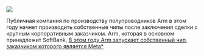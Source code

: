 <!--2025-02-14 13:34:04-->
<div class="yb">
  <div class="rss smaller1 habr"><img src="https://habrastorage.org/getpro/habr/upload_files/86c/d4b/7f3/86cd4b7f37d9fdcd0108dd9578d72434.png" /><p>Публичная компания по производству полупроводников Arm в этом году начнет производить собственные чипы после заключения сделки с крупным корпоративным заказчиком.  Arm, которая в основном принадлежит SoftBank,&nbsp;<a... <br><a class="light" href="https://habr.com/ru/companies/bothub/news/882668/?utm_source=habrahabr&utm_medium=rss&utm_campaign=882668">В этом году Arm запускает собственный чип, заказчиком которого является Meta*</a></div>
</div>

